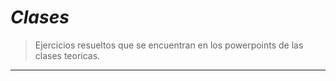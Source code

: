 # ***Clases***
> Ejercicios resueltos que se encuentran en los powerpoints de las clases teoricas.
___
